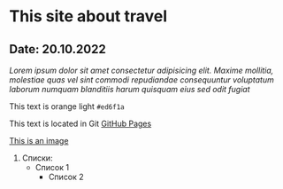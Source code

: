 # This site about travel
## Date: 20.10.2022

*Lorem ipsum dolor sit amet consectetur adipisicing elit. Maxime mollitia,
molestiae quas vel sint commodi repudiandae consequuntur voluptatum laborum
numquam blanditiis harum quisquam eius sed odit fugiat*

This text is orange light `#ed6f1a`

This text is located in Git [GitHub Pages](https://github.com/Mary-FE/Travel)

[This is an image](https://encrypted-tbn0.gstatic.com/images?q=tbn:ANd9GcTotQzM_U0LL6YdMTIj7HRtZryyi3JnfCx-DSpHUMni&s)

1. Списки:
   - Список 1
     - Список 2